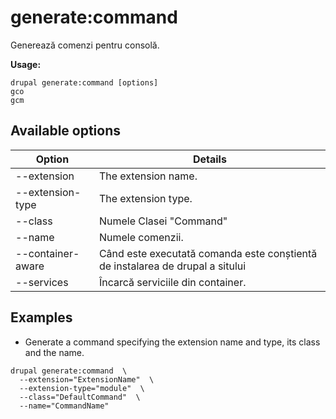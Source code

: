 # generate:command
Generează comenzi pentru consolă.

**Usage:**
```
drupal generate:command [options]
gco
gcm
```

## Available options
Option | Details
-------|-------------
--extension | The extension name.
--extension-type | The extension type.
--class | Numele Clasei "Command"
--name | Numele comenzii.
--container-aware | Când este executată comanda este conștientă de instalarea de drupal a sitului
--services | Încarcă serviciile din container.

## Examples
* Generate a command specifying the extension name and type, its class and the name.
```
drupal generate:command  \
  --extension="ExtensionName"  \
  --extension-type="module"  \
  --class="DefaultCommand"  \
  --name="CommandName"
```
